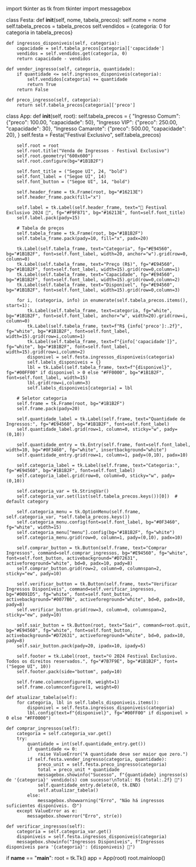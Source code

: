 import tkinter as tk
from tkinter import messagebox

class Festa:
    def __init__(self, nome, tabela_precos):
        self.nome = nome
        self.tabela_precos = tabela_precos
        self.vendidos = {categoria: 0 for categoria in tabela_precos}

    def ingressos_disponiveis(self, categoria):
        capacidade = self.tabela_precos[categoria]['capacidade']
        vendidos = self.vendidos.get(categoria, 0)
        return capacidade - vendidos

    def vender_ingresso(self, categoria, quantidade):
        if quantidade <= self.ingressos_disponiveis(categoria):
            self.vendidos[categoria] += quantidade
            return True
        return False

    def preco_ingresso(self, categoria):
        return self.tabela_precos[categoria]['preco']

class App:
    def __init__(self, root):
        self.tabela_precos = {
            "Ingresso Comum": {"preco": 100.00, "capacidade": 50},
            "Ingresso VIP": {"preco": 250.00, "capacidade": 30},
            "Ingresso Camarote": {"preco": 500.00, "capacidade": 20},
        }
        self.festa = Festa("Festival Exclusivo", self.tabela_precos)

        self.root = root
        self.root.title("Venda de Ingressos - Festival Exclusivo")
        self.root.geometry("600x600")
        self.root.configure(bg="#1B1B2F")

        self.font_title = ("Segoe UI", 24, "bold")
        self.font_label = ("Segoe UI", 14)
        self.font_button = ("Segoe UI", 14, "bold")

        self.header_frame = tk.Frame(root, bg="#16213E")
        self.header_frame.pack(fill="x")

        self.label = tk.Label(self.header_frame, text="🎵 Festival Exclusivo 2024 🎉", fg="#F9F871", bg="#16213E", font=self.font_title)
        self.label.pack(pady=15)

        # Tabela de preços
        self.tabela_frame = tk.Frame(root, bg="#1B1B2F")
        self.tabela_frame.pack(pady=10, fill="x", padx=20)

        tk.Label(self.tabela_frame, text="Categoria", fg="#E94560", bg="#1B1B2F", font=self.font_label, width=20, anchor="w").grid(row=0, column=0)
        tk.Label(self.tabela_frame, text="Preço (R$)", fg="#E94560", bg="#1B1B2F", font=self.font_label, width=15).grid(row=0,column=1)
        tk.Label(self.tabela_frame, text="Capacidade", fg="#E94560", bg="#1B1B2F", font=self.font_label, width=15).grid(row=0,column=2)
        tk.Label(self.tabela_frame, text="Disponível", fg="#E94560", bg="#1B1B2F", font=self.font_label, width=15).grid(row=0,column=3)

        for i, (categoria, info) in enumerate(self.tabela_precos.items(), start=1):
            tk.Label(self.tabela_frame, text=categoria, fg="white", bg="#1B1B2F", font=self.font_label, anchor="w", width=20).grid(row=i, column=0)
            tk.Label(self.tabela_frame, text=f"R$ {info['preco']:.2f}", fg="white", bg="#1B1B2F", font=self.font_label, width=15).grid(row=i,column=1)
            tk.Label(self.tabela_frame, text=f"{info['capacidade']}", fg="white", bg="#1B1B2F", font=self.font_label, width=15).grid(row=i,column=2)
            disponivel = self.festa.ingressos_disponiveis(categoria)
            self.labels_disponiveis = {}
            lbl = tk.Label(self.tabela_frame, text=f"{disponivel}", fg="#00FF00" if disponivel > 0 else "#FF0000", bg="#1B1B2F", font=self.font_label, width=15)
            lbl.grid(row=i,column=3)
            self.labels_disponiveis[categoria] = lbl

        # Seletor categoria
        self.frame = tk.Frame(root, bg="#1B1B2F")
        self.frame.pack(pady=20)

        self.quantidade_label = tk.Label(self.frame, text="Quantidade de Ingressos:", fg="#E94560", bg="#1B1B2F", font=self.font_label)
        self.quantidade_label.grid(row=1, column=0, sticky="w", pady=(0,10))

        self.quantidade_entry = tk.Entry(self.frame, font=self.font_label, width=10, bg="#0F3460", fg="white", insertbackground="white")
        self.quantidade_entry.grid(row=1, column=1, pady=(0,10), padx=10)

        self.categoria_label = tk.Label(self.frame, text="Categoria:", fg="#E94560", bg="#1B1B2F", font=self.font_label)
        self.categoria_label.grid(row=0, column=0, sticky="w", pady=(0,10))

        self.categoria_var = tk.StringVar()
        self.categoria_var.set(list(self.tabela_precos.keys())[0])  # default category

        self.categoria_menu = tk.OptionMenu(self.frame, self.categoria_var, *self.tabela_precos.keys())
        self.categoria_menu.config(font=self.font_label, bg="#0F3460", fg="white", width=15)
        self.categoria_menu["menu"].config(bg="#1B1B2F", fg="white")
        self.categoria_menu.grid(row=0, column=1, pady=(0,10), padx=10)

        self.comprar_button = tk.Button(self.frame, text="Comprar Ingressos", command=self.comprar_ingressos, bg="#E94560", fg="white", font=self.font_button, activebackground="#D72631", activeforeground="white", bd=0, padx=10, pady=8)
        self.comprar_button.grid(row=2, column=0, columnspan=2, sticky="ew", pady=10)

        self.verificar_button = tk.Button(self.frame, text="Verificar Ingressos Disponíveis", command=self.verificar_ingressos, bg="#0091D5", fg="white", font=self.font_button, activebackground="#0077B6", activeforeground="white", bd=0, padx=10, pady=8)
        self.verificar_button.grid(row=3, column=0, columnspan=2, sticky="ew", pady=10)

        self.sair_button = tk.Button(root, text="Sair", command=root.quit, bg="#E94560", fg="white", font=self.font_button, activebackground="#D72631", activeforeground="white", bd=0, padx=10, pady=8)
        self.sair_button.pack(pady=20, ipadx=10, ipady=5)

        self.footer = tk.Label(root, text="© 2024 Festival Exclusivo. Todos os direitos reservados.", fg="#7B7F9E", bg="#1B1B2F", font=("Segoe UI", 10))
        self.footer.pack(side="bottom", pady=10)

        self.frame.columnconfigure(0, weight=1)
        self.frame.columnconfigure(1, weight=0)

    def atualizar_tabela(self):
        for categoria, lbl in self.labels_disponiveis.items():
            disponivel = self.festa.ingressos_disponiveis(categoria)
            lbl.config(text=f"{disponivel}", fg="#00FF00" if disponivel > 0 else "#FF0000")

    def comprar_ingressos(self):
        categoria = self.categoria_var.get()
        try:
            quantidade = int(self.quantidade_entry.get())
            if quantidade <= 0:
                raise ValueError("A quantidade deve ser maior que zero.")
            if self.festa.vender_ingresso(categoria, quantidade):
                preco_unit = self.festa.preco_ingresso(categoria)
                total = preco_unit * quantidade
                messagebox.showinfo("Sucesso", f"{quantidade} ingresso(s) de '{categoria}' vendido(s) com sucesso!\nTotal: R$ {total:.2f} 🎉")
                self.quantidade_entry.delete(0, tk.END)
                self.atualizar_tabela()
            else:
                messagebox.showwarning("Erro", "Não há ingressos suficientes disponíveis. 😞")
        except ValueError as e:
            messagebox.showerror("Erro", str(e))

    def verificar_ingressos(self):
        categoria = self.categoria_var.get()
        disponiveis = self.festa.ingressos_disponiveis(categoria)
        messagebox.showinfo("Ingressos Disponíveis", f"Ingressos disponíveis para '{categoria}': {disponiveis} 🎫")

if __name__ == "__main__":
    root = tk.Tk()
    app = App(root)
    root.mainloop()

